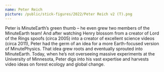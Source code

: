 ```yaml
---
name: Peter Reich
picture: /public/stick-figures/2022/Peter Reich v2 (T).png
---
```


Peter is MinuteEarth’s green thumb – he even grew two members of the MinuteEarth team! And after watching Henry blossom from a creator of Lord of the Rings spoofs (circa 2005) into a creator of excellent science videos (circa 2011), Peter had the germ of an idea for a more Earth-focused version of MinutePhysics. That idea grew roots and eventually sprouted into MinuteEarth. Today, when he’s not overseeing massive experiments at the University of Minnesota, Peter digs into his vast expertise and harvests video ideas on forest ecology and global change.

